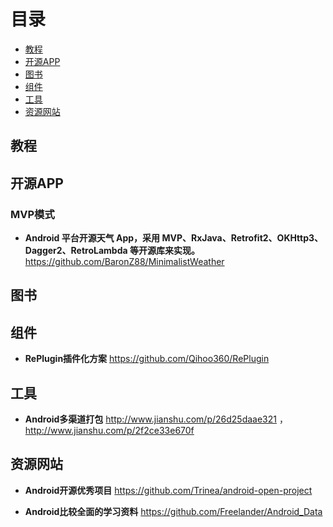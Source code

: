 # 目录
* [教程](#教程)
* [开源APP](#开源app)
* [图书](#图书)
* [组件](#组件)
* [工具](#工具)
* [资源网站](#资源网站)

## 教程

## 开源APP

### MVP模式

* **Android 平台开源天气 App，采用 MVP、RxJava、Retrofit2、OKHttp3、Dagger2、RetroLambda 等开源库来实现。**<br>
https://github.com/BaronZ88/MinimalistWeather

## 图书

## 组件

* **RePlugin插件化方案**
https://github.com/Qihoo360/RePlugin

## 工具

* **Android多渠道打包**
http://www.jianshu.com/p/26d25daae321 ，
http://www.jianshu.com/p/2f2ce33e670f

## 资源网站

* **Android开源优秀项目**
https://github.com/Trinea/android-open-project

* **Android比较全面的学习资料**
https://github.com/Freelander/Android_Data
